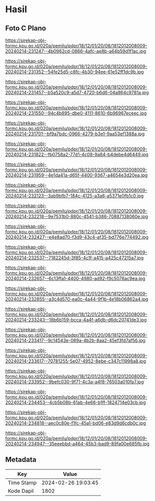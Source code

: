 # Hasil

## Foto C Plano

https://sirekap-obj-formc.kpu.go.id/020a/pemilu/pdpr/18/12/01/20/08/1812012008009-20240214-231247--4b0962cd-0866-4afc-ae8b-a64b59d1f1ac.jpg

https://sirekap-obj-formc.kpu.go.id/020a/pemilu/pdpr/18/12/01/20/08/1812012008009-20240214-231352--54fe25d5-c8fc-4b30-94ee-61e52ff1dc9b.jpg

https://sirekap-obj-formc.kpu.go.id/020a/pemilu/pdpr/18/12/01/20/08/1812012008009-20240214-231457--b5a520c9-a5d7-4720-b6d6-04a864c9781a.jpg

https://sirekap-obj-formc.kpu.go.id/020a/pemilu/pdpr/18/12/01/20/08/1812012008009-20240214-231550--94c4b895-dbe0-4111-8610-6b96967eceec.jpg

https://sirekap-obj-formc.kpu.go.id/020a/pemilu/pdpr/18/12/01/20/08/1812012008009-20240214-231701--bf9a7bdc-0966-4279-b3e1-9aa53ef1388a.jpg

https://sirekap-obj-formc.kpu.go.id/020a/pemilu/pdpr/18/12/01/20/08/1812012008009-20240214-231822--fb0758a2-77d1-4c08-9a84-b4debe4d6449.jpg

https://sirekap-obj-formc.kpu.go.id/020a/pemilu/pdpr/18/12/01/20/08/1812012008009-20240214-231959--4e1da41a-d65f-4400-9367-a4654e3d20ea.jpg

https://sirekap-obj-formc.kpu.go.id/020a/pemilu/pdpr/18/12/01/20/08/1812012008009-20240214-232123--3ab9bfb7-184c-4125-a3a6-a5371e0fb1c0.jpg

https://sirekap-obj-formc.kpu.go.id/020a/pemilu/pdpr/18/12/01/20/08/1812012008009-20240214-232218--9e7531b0-880c-4541-b386-70887138060e.jpg

https://sirekap-obj-formc.kpu.go.id/020a/pemilu/pdpr/18/12/01/20/08/1812012008009-20240214-232427--e4e8ad70-f3d9-43c4-af35-bd776e774492.jpg

https://sirekap-obj-formc.kpu.go.id/020a/pemilu/pdpr/18/12/01/20/08/1812012008009-20240214-232537--7182245d-3f85-4c1f-a415-a425c47215a7.jpg

https://sirekap-obj-formc.kpu.go.id/020a/pemilu/pdpr/18/12/01/20/08/1812012008009-20240214-232657--6c13ffa1-4400-4980-ad92-f9c5078ac9ea.jpg

https://sirekap-obj-formc.kpu.go.id/020a/pemilu/pdpr/18/12/01/20/08/1812012008009-20240214-232855--a3c4d570-ea0c-4a44-9f1b-4e18b06862a4.jpg

https://sirekap-obj-formc.kpu.go.id/020a/pemilu/pdpr/18/12/01/20/08/1812012008009-20240214-233243--18b6b159-bcca-4a4f-a6db-d6dc20741de3.jpg

https://sirekap-obj-formc.kpu.go.id/020a/pemilu/pdpr/18/12/01/20/08/1812012008009-20240214-233417--9c14543e-089a-4b2b-8aa2-45ef3fd7af56.jpg

https://sirekap-obj-formc.kpu.go.id/020a/pemilu/pdpr/18/12/01/20/08/1812012008009-20240214-233617--70781255-5e07-4952-8ebe-c347c11998a8.jpg

https://sirekap-obj-formc.kpu.go.id/020a/pemilu/pdpr/18/12/01/20/08/1812012008009-20240214-233952--9befc030-9f71-4c3a-a4f8-76503a010fa7.jpg

https://sirekap-obj-formc.kpu.go.id/020a/pemilu/pdpr/18/12/01/20/08/1812012008009-20240214-234453--4cb5b08b-61ab-4e66-b1ff-1824714e03cb.jpg

https://sirekap-obj-formc.kpu.go.id/020a/pemilu/pdpr/18/12/01/20/08/1812012008009-20240214-234818--aec0c80e-f1fc-45a1-bd06-e83d9d6cdb0c.jpg

https://sirekap-obj-formc.kpu.go.id/020a/pemilu/pdpr/18/12/01/20/08/1812012008009-20240214-234947--35eeebbd-a464-45b3-bad9-89fa00e685fb.jpg


## Metadata

| Key        | Value               |
| ---------- | ------------------- |
| Time Stamp | 2024-02-26 19:03:45 |
| Kode Dapil | 1802                |



